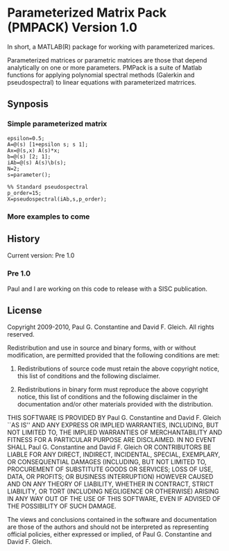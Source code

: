 Parameterized Matrix Pack (PMPACK) Version 1.0
==============================================

In short, a MATLAB(R) package for working with parameterized marices.

Parameterized matrices or parametric matrices are those that depend analytically on one or more parameters.  PMPack is a suite of Matlab functions for applying polynomial spectral methods  (Galerkin and pseudospectral) to linear equations with parameterized matrrices.

Synposis
--------

### Simple parameterized matrix

	epsilon=0.5;
	A=@(s) [1+epsilon s; s 1];
	Ax=@(s,x) A(s)*x;
	b=@(s) [2; 1];
	iAb=@(s) A(s)\b(s);
	N=2;
	s=parameter();

	%% Standard pseudospectral
	p_order=15;
	X=pseudospectral(iAb,s,p_order);
	
### More examples to come	

History
-------

Current version: Pre 1.0

### Pre 1.0
Paul and I are working on this code to release with a SISC publication.

License
-------

Copyright 2009-2010, Paul G. Constantine and David F. Gleich. 
All rights reserved.

Redistribution and use in source and binary forms, with or without modification, are permitted provided that the following conditions are met:

   1. Redistributions of source code must retain the above copyright notice, this list of conditions and the following disclaimer.

   2. Redistributions in binary form must reproduce the above copyright notice, this list of conditions and the following disclaimer in the documentation and/or other materials provided with the distribution.

THIS SOFTWARE IS PROVIDED BY Paul G. Constantine and David F. Gleich ``AS IS'' AND ANY EXPRESS OR IMPLIED WARRANTIES, INCLUDING, BUT NOT LIMITED TO, THE IMPLIED WARRANTIES OF MERCHANTABILITY AND FITNESS FOR A PARTICULAR PURPOSE ARE DISCLAIMED. IN NO EVENT SHALL Paul G. Constantine and David F. Gleich OR CONTRIBUTORS BE LIABLE FOR ANY DIRECT, INDIRECT, INCIDENTAL, SPECIAL, EXEMPLARY, OR CONSEQUENTIAL DAMAGES (INCLUDING, BUT NOT LIMITED TO, PROCUREMENT OF SUBSTITUTE GOODS OR SERVICES; LOSS OF USE, DATA, OR PROFITS; OR BUSINESS INTERRUPTION) HOWEVER CAUSED AND ON ANY THEORY OF LIABILITY, WHETHER IN CONTRACT, STRICT LIABILITY, OR TORT (INCLUDING NEGLIGENCE OR OTHERWISE) ARISING IN ANY WAY OUT OF THE USE OF THIS SOFTWARE, EVEN IF ADVISED OF THE POSSIBILITY OF SUCH DAMAGE.

The views and conclusions contained in the software and documentation are those of the authors and should not be interpreted as representing official policies, either expressed or implied, of Paul G. Constantine and David F. Gleich.

  
